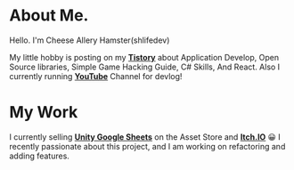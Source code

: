 # About Me.
 
Hello. I'm Cheese Allery Hamster(shlifedev)

My little hobby is posting on my **[Tistory](https://blog.shlife.dev/)** about Application Develop, Open Source libraries, Simple Game Hacking Guide, C# Skills, And React. Also I currently running **[YouTube](https://youtube.shlife.dev)** Channel for devlog!
 
 # My Work
  
 I currently selling **[Unity Google Sheets](https://bit.ly/UGS-Document)** on the Asset Store and **[Itch.IO](https://shlifedev.itch.io/unitygooglesheets)** 😀 I recently passionate about this project, and I am working on refactoring and adding features.

 
 
